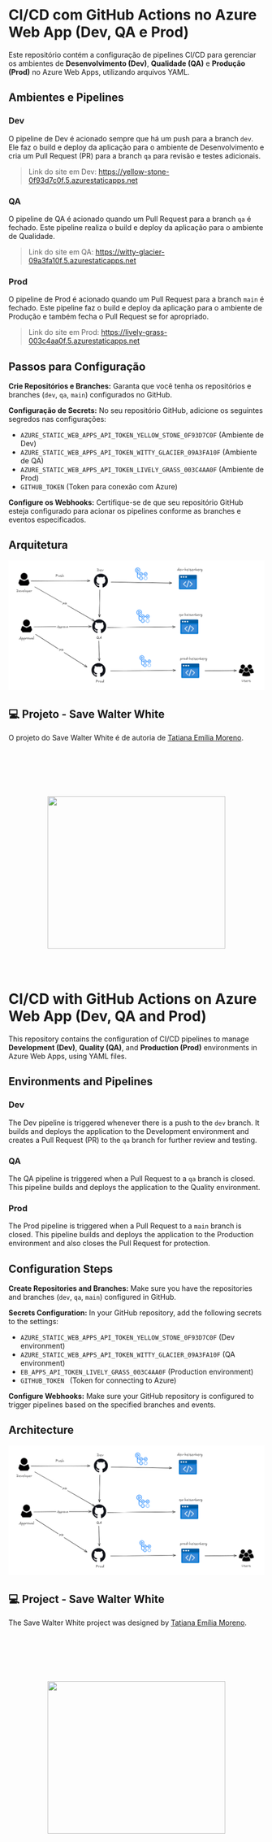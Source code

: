 # CI/CD com GitHub Actions no Azure Web App (Dev, QA e Prod)

Este repositório contém a configuração de pipelines CI/CD para gerenciar os ambientes de **Desenvolvimento (Dev)**, **Qualidade (QA)** e **Produção (Prod)** no Azure Web Apps, utilizando arquivos YAML.

## Ambientes e Pipelines
### Dev
O pipeline de Dev é acionado sempre que há um push para a branch `dev`. Ele faz o build e deploy da aplicação para o ambiente de Desenvolvimento e cria um Pull Request (PR) para a branch `qa` para revisão e testes adicionais.

> Link do site em Dev: https://yellow-stone-0f93d7c0f.5.azurestaticapps.net

### QA
O pipeline de QA é acionado quando um Pull Request para a branch `qa` é fechado. Este pipeline realiza o build e deploy da aplicação para o ambiente de Qualidade.

> Link do site em QA: https://witty-glacier-09a3fa10f.5.azurestaticapps.net

### Prod
O pipeline de Prod é acionado quando um Pull Request para a branch `main` é fechado. Este pipeline faz o build e deploy da aplicação para o ambiente de Produção e também fecha o Pull Request se for apropriado.

> Link do site em Prod: https://lively-grass-003c4aa0f.5.azurestaticapps.net

## Passos para Configuração
**Crie Repositórios e Branches:** Garanta que você tenha os repositórios e branches (`dev`, `qa`, `main`) configurados no GitHub.

**Configuração de Secrets:** No seu repositório GitHub, adicione os seguintes segredos nas configurações:
* `AZURE_STATIC_WEB_APPS_API_TOKEN_YELLOW_STONE_0F93D7C0F` (Ambiente de Dev)
* `AZURE_STATIC_WEB_APPS_API_TOKEN_WITTY_GLACIER_09A3FA10F` (Ambiente de QA)
* `AZURE_STATIC_WEB_APPS_API_TOKEN_LIVELY_GRASS_003C4AA0F` (Ambiente de Prod)
* `GITHUB_TOKEN` (Token para conexão com Azure)

**Configure os Webhooks:** Certifique-se de que seu repositório GitHub esteja configurado para acionar os pipelines conforme as branches e eventos especificados.

## Arquitetura
![architecture](/docs/architecture.png)

## 💻 Projeto - Save Walter White
O projeto do Save Walter White é de autoria de [Tatiana Emília Moreno](https://www.linkedin.com/in/tatmorenno/).

<h1 align="center">
   <br/><br/>
  <kbd>
  <img src="https://ik.imagekit.io/tatmorenno/Walter_White_29aseVhlz.png" height="300" width="350">
  </kbd>
</h1>
<br/>

# CI/CD with GitHub Actions on Azure Web App (Dev, QA and Prod)
This repository contains the configuration of CI/CD pipelines to manage **Development (Dev)**, **Quality (QA)**, and **Production (Prod)** environments in Azure Web Apps, using YAML files.

## Environments and Pipelines 
### Dev 
The Dev pipeline is triggered whenever there is a push to the `dev` branch. It builds and deploys the application to the Development environment and creates a Pull Request (PR) to the `qa` branch for further review and testing.

### QA 
The QA pipeline is triggered when a Pull Request to a `qa` branch is closed. This pipeline builds and deploys the application to the Quality environment.

### Prod 
The Prod pipeline is triggered when a Pull Request to a `main` branch is closed. This pipeline builds and deploys the application to the Production environment and also closes the Pull Request for protection.

## Configuration Steps 
**Create Repositories and Branches:** Make sure you have the repositories and branches (`dev`, `qa`, `main`) configured in GitHub.

**Secrets Configuration:** In your GitHub repository, add the following secrets to the settings: 
* `AZURE_STATIC_WEB_APPS_API_TOKEN_YELLOW_STONE_0F93D7C0F` (Dev environment) 
* `AZURE_STATIC_WEB_APPS_API_TOKEN_WITTY_GLACIER_09A3FA10F` (QA environment) 
* `EB_APPS_API_TOKEN_LIVELY_GRASS_003C4AA0F` (Production environment) 
* `GITHUB_TOKEN ` (Token for connecting to Azure) 

**Configure Webhooks:** Make sure your GitHub repository is configured to trigger pipelines based on the specified branches and events.

## Architecture 
![architecture](/docs/architecture.png) 

## 💻 Project - Save Walter White 
The Save Walter White project was designed by [Tatiana Emília Moreno](https://www.linkedin.com/in/tatmorenno/).

<h1 align="center"> <br/><br/> <kbd> <img src="https://ik.imagekit.io/tatmorenno/Walter_White_29aseVhlz.png" height="300" width="350" > </kbd> </h1> <br/>